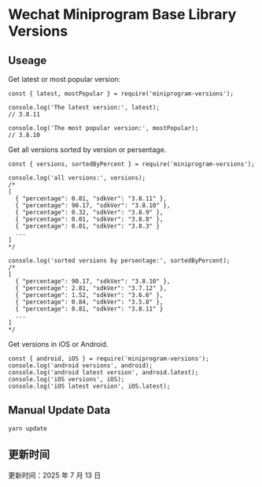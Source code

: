 
# Wechat Miniprogram Base Library Versions

## Useage

Get latest or most popular version:

```;
const { latest, mostPopular } = require('miniprogram-versions');

console.log('The latest version:', latest);
// 3.8.11

console.log('The most popular version:', mostPopular);
// 3.8.10

```

Get all versions sorted by version or persentage.

```
const { versions, sortedByPercent } = require('miniprogram-versions');

console.log('all versions:', versions);
/*
[
  { "percentage": 0.81, "sdkVer": "3.8.11" },
  { "percentage": 90.17, "sdkVer": "3.8.10" },
  { "percentage": 0.32, "sdkVer": "3.8.9" },
  { "percentage": 0.01, "sdkVer": "3.8.8" },
  { "percentage": 0.01, "sdkVer": "3.8.3" }
  ...
]
*/

console.log('sorted versions by persentage:', sortedByPercent);
/*
[
  { "percentage": 90.17, "sdkVer": "3.8.10" },
  { "percentage": 2.81, "sdkVer": "3.7.12" },
  { "percentage": 1.52, "sdkVer": "3.6.6" },
  { "percentage": 0.84, "sdkVer": "3.5.8" },
  { "percentage": 0.81, "sdkVer": "3.8.11" }
  ...
]
*/
```

Get versions in iOS or Android.

```
const { android, iOS } = require('miniprogram-versions');
console.log('android versions', android);
console.log('android latest version', android.latest);
console.log('iOS versions', iOS);
console.log('iOS latest version', iOS.latest);
```

## Manual Update Data

```
yarn update
```

## 更新时间

更新时间：2025 年 7 月 13 日
